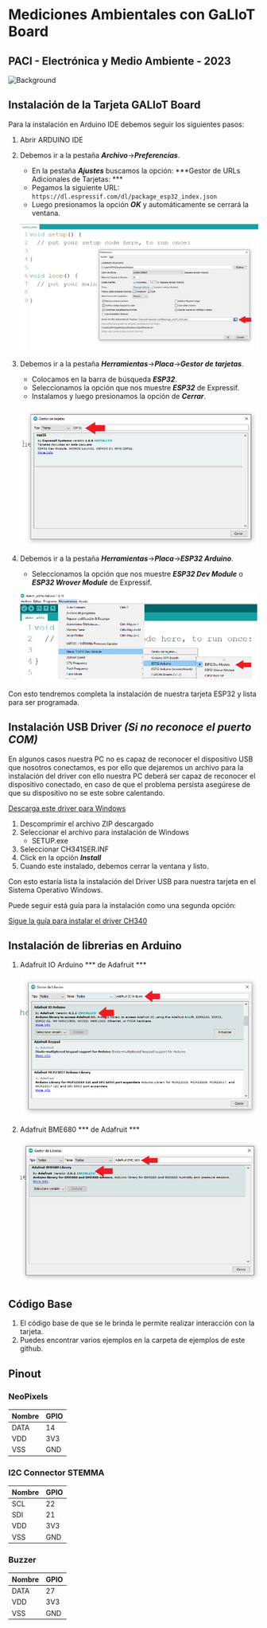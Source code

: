 # Mediciones Ambientales con GaLIoT Board
## PACI - Electrónica y Medio Ambiente - 2023
![Background](img/galiot_board-2.png)
## Instalación de la Tarjeta GALIoT Board

Para la instalación en Arduino IDE debemos seguir los siguientes pasos:

1. Abrir ARDUINO IDE
2. Debemos ir a la pestaña ***Archivo***->***Preferencias***.
	- En la pestaña ***Ajustes*** buscamos la opción: ***Gestor de URLs Adicionales de Tarjetas: ***
	- Pegamos la siguiente URL: `https://dl.espressif.com/dl/package_esp32_index.json`
	- Luego presionamos la opción ***OK*** y automáticamente se cerrará la ventana.

    ![Conf ESP32 en Arduino](img/conf-esp32-arduino-1.png)

3. Debemos ir a la pestaña ***Herramientas***->***Placa***->***Gestor de tarjetas***.
	- Colocamos en la barra de búsqueda ***ESP32***.
	- Seleccionamos la opción que nos muestre ***ESP32*** de Expressif.
	- Instalamos y luego presionamos la opción de ***Cerrar***.

   ![Conf ESP32 en Arduino](img/conf-esp32-arduino-2.png)

4. Debemos ir a la pestaña ***Herramientas***->***Placa***->***ESP32 Arduino***.
   	- Seleccionamos la opción que nos muestre ***ESP32 Dev Module*** o ***ESP32 Wrover Module*** de Expressif.
  
    ![Conf ESP32 en Arduino](img/conf-esp32-arduino-3.png)
 	

Con esto tendremos completa la instalación de nuestra tarjeta ESP32 y lista para ser programada.



## Instalación USB Driver ***(Si no reconoce el puerto COM)***

En algunos casos nuestra PC no es capaz de reconocer el dispositivo USB que nosotros conectamos, es por ello que dejaremos un archivo para la instalación del driver con ello nuestra PC deberá ser capaz de reconocer el dispositivo conectado, en caso de que el problema persista asegúrese de que su dispositivo no se este sobre calentando.

[Descarga este driver para Windows][DRIVER_USB]

[DRIVER_USB]: https://cdn.sparkfun.com/assets/learn_tutorials/5/9/7/Windows-CH340-Driver.zip?_gl=1*wudwzh*_ga*MTE0NjMwNzUzNC4xNjgzNjU2NDcz*_ga_T369JS7J9N*MTY4ODUzNjczNi4xLjEuMTY4ODUzNzA4MC4wLjAuMA..

1. Descomprimir el archivo ZIP descargado 
2. Seleccionar el archivo para instalación de Windows
	- SETUP.exe
3. Seleccionar CH341SER.INF
4. Click en la opción ***Install***
5. Cuando este instalado, debemos cerrar la ventana y listo.

Con esto estaría lista la instalación del Driver USB para nuestra tarjeta en el Sistema Operativo Windows.

Puede seguir está guía para la instalación como una segunda opción:

[Sigue la guía para instalar el driver CH340][DRIVER_CH340]

[DRIVER_CH340]: https://learn.sparkfun.com/tutorials/how-to-install-ch340-drivers/windows-710

## Instalación de librerias en Arduino
1. Adafruit IO Arduino *** de Adafruit ***
   
   ![Adafruit IO Libreria](img/instalar-adafruit-io-lib.png)
   
3. Adafruit BME680 	*** de Adafruit ***
   
   ![Adafruit BME680 Libreria](img/instalar-adafruit-bme680-lib.png)

## Código Base 

1. El código base de que se le brinda le permite realizar interacción con la tarjeta.
2. Puedes encontrar varios ejemplos en la carpeta de ejemplos de este github.

## Pinout

### NeoPixels
Nombre | GPIO 
--- | --- 
DATA | 14
VDD | 3V3
VSS | GND

### I2C Connector STEMMA

Nombre | GPIO 
--- | --- 
SCL | 22
SDI | 21
VDD | 3V3
VSS | GND

### Buzzer
Nombre | GPIO 
--- | --- 
DATA | 27
VDD | 3V3
VSS | GND
